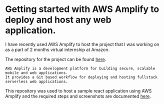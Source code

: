 # Getting started with AWS Amplify to deploy and host any web application.

I have recently used AWS Amplify to host the project that I was working on as a part of 2 months virtual internship at Amazon.

The repository for the project can be found [here](https://github.com/sandeepism/Service-provider-approval-mechanism).

```
AWS Amplify is a development platform for building secure, scalable mobile and web applications.
It provides a Git based workflow for deploying and hosting fullstack serverless web applications.
```

This repository was used to host a sample react application using AWS Amplify and the required steps and screenshots are documented [here](https://docs.google.com/document/d/1iPotGz0AvVoHFuJqJ9KbFtgE2MnFdvzCw_n-5_b7IWA/edit?usp=sharing).



